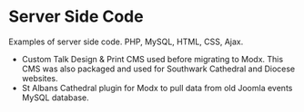 # Server Side Code
Examples of server side code. PHP, MySQL, HTML, CSS, Ajax.
<ul>
<li>Custom Talk Design &amp; Print CMS used before migrating to Modx. This CMS was also packaged and used for Southwark Cathedral and Diocese websites.</li>
<li>St Albans Cathedral plugin for Modx to pull data from old Joomla events MySQL database.</li>
</ul>
